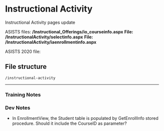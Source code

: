 # Instructional Activity

Instructional Activity pages update

ASISTS files:
**/Instructional_Offerings/io_courseinfo.aspx**
**File: /InstructionalActivity/selectinfo.aspx**
**File: /InstructionalActivity/iaenrollmentinfo.aspx**

ASISTS 2020 file:

## File structure

```
/instructional-activity

```

---

### Training Notes

### Dev Notes

- In EnrollmentView, the Student table is populated by GetEnrollInfo stored procedure. Should it include the CourseID as parameter?
